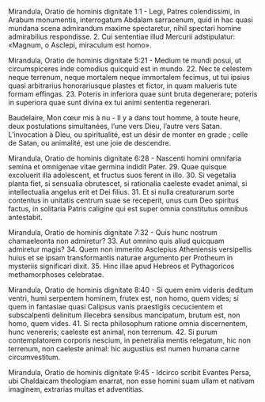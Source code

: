 Mirandula, Oratio de hominis dignitate 1:1 - Legi, Patres colendissimi, in Arabum monumentis, interrogatum Abdalam sarracenum, quid in hac quasi mundana scena admirandum maxime spectaretur, nihil spectari homine admirabilius respondisse.  2. Cui sententiae illud Mercurii adstipulatur: «Magnum, o Asclepi, miraculum est homo».

Mirandula, Oratio de hominis dignitate 5:21 - Medium te mundi posui, ut circumspiceres inde comodius quicquid est in mundo.  22. Nec te celestem neque terrenum, neque mortalem neque immortalem fecimus, ut tui ipsius quasi arbitrarius honorariusque plastes et fictor, in quam malueris tute formam effingas.  23. Poteris in inferiora quae sunt bruta degenerare; poteris in superiora quae sunt divina ex tui animi sententia regenerari.

Baudelaire, Mon cœur mis à nu - Il y a dans tout homme, à toute heure, deux postulations simultanées, l’une vers Dieu, l’autre vers Satan. L’invocation à Dieu, ou spiritualité, est un désir de monter en grade ; celle de Satan, ou animalité, est une joie de descendre. 

Mirandula, Oratio de hominis dignitate 6:28 - Nascenti homini omnifaria semina et omnigenae vitae germina indidit Pater. 29. Quae quisque excoluerit illa adolescent, et fructus suos ferent in illo. 30. Si vegetalia planta fiet, si sensualia obrutescet, si rationalia caeleste evadet animal, si intellectualia angelus erit et Dei filius. 31. Et si nulla creaturarum sorte contentus in unitatis centrum suae se receperit, unus cum Deo spiritus factus, in solitaria Patris caligine qui est super omnia constitutus omnibus antestabit.

Mirandula, Oratio de hominis dignitate  7:32 - Quis hunc nostrum chamaeleonta non admiretur? 33. Aut omnino quis aliud quicquam admiretur magis? 34. Quem non immerito Asclepius Atheniensis versipellis huius et se ipsam transformantis naturae argumento per Protheum in mysteriis significari dixit. 35. Hinc illae apud Hebreos et Pythagoricos methamorphoses celebratae.

Mirandula, Oratio de hominis dignitate  8:40 - Si quem enim videris deditum ventri, humi serpentem hominem, frutex est, non homo, quem vides; si quem in fantasiae quasi Calipsus vanis praestigiis cecucientem et subscalpenti delinitum illecebra sensibus mancipatum, brutum est, non homo, quem vides. 41. Si recta philosophum ratione omnia discernentem, hunc venereris; caeleste est animal, non terrenum. 42. Si purum contemplatorem corporis nescium, in penetralia mentis relegatum, hic non terrenum, non caeleste animal: hic augustius est numen humana carne circumvestitum.

Mirandula, Oratio de hominis dignitate  9:45 - Idcirco scribit Evantes Persa, ubi Chaldaicam theologiam enarrat, non esse homini suam ullam et nativam imaginem, extrarias multas et adventitias.
